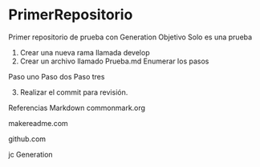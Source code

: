# PrimerRepositorio
Primer repositorio de prueba con Generation
Objetivo
Solo es una prueba

1. Crear una nueva rama llamada develop
2. Crear un archivo llamado Prueba.md
Enumerar los pasos

Paso uno
Paso dos
Paso tres

3. Realizar el commit para revisión.

Referencias Markdown
commonmark.org

makereadme.com

github.com

jc Generation
